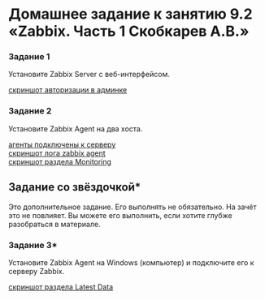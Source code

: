 # Домашнее задание к занятию 9.2 «Zabbix. Часть 1 Скобкарев А.В.»

### Задание 1 

Установите Zabbix Server с веб-интерфейсом.

[скриншот авторизации в админке](https://github.com/redeemer271/homework/blob/srlb-14/9-02-1.jpg)

### Задание 2 

Установите Zabbix Agent на два хоста.

[агенты подключены к серверу](https://github.com/redeemer271/homework/blob/srlb-14/9-02-2.jpg)  
[скриншот лога zabbix agent](https://github.com/redeemer271/homework/blob/srlb-14/9-02-3.jpg)  
[скриншот раздела Monitoring](https://github.com/redeemer271/homework/blob/srlb-14/9-02-4.jpg)  

## Задание со звёздочкой*

Это дополнительное задание. Его выполнять не обязательно. На зачёт это не повлияет. Вы можете его выполнить, если хотите глубже разобраться в материале.

### Задание 3* 

Установите Zabbix Agent на Windows (компьютер) и подключите его к серверу Zabbix.

[скриншот раздела Latest Data](https://github.com/redeemer271/homework/blob/srlb-14/9-02-5.jpg)
